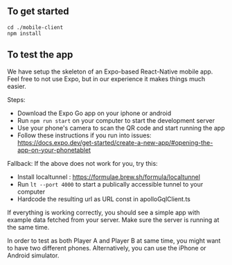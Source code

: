 ## To get started

```
cd ./mobile-client
npm install
```

## To test the app

We have setup the skeleton of an Expo-based React-Native mobile app. Feel free to not use Expo, but in our experience it makes things much easier.

Steps:

- Download the Expo Go app on your iphone or android
- Run `npm run start` on your computer to start the development server
- Use your phone's camera to scan the QR code and start running the app
- Follow these instructions if you run into issues: https://docs.expo.dev/get-started/create-a-new-app/#opening-the-app-on-your-phonetablet

Fallback:
If the above does not work for you, try this:

- Install localtunnel : https://formulae.brew.sh/formula/localtunnel
- Run `lt --port 4000` to start a publically accessible tunnel to your computer
- Hardcode the resulting url as URL const in apolloGqlClient.ts

If everything is working correctly, you should see a simple app with example data fetched from your server. Make sure the server is running at the same time.

In order to test as both Player A and Player B at same time, you might want to have two different phones. Alternatively, you can use the iPhone or Android simulator.
